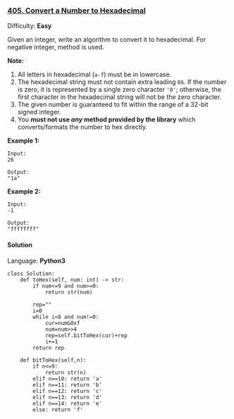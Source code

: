 ### [405\. Convert a Number to Hexadecimal](https://leetcode.com/problems/convert-a-number-to-hexadecimal/)

Difficulty: **Easy**


Given an integer, write an algorithm to convert it to hexadecimal. For negative integer, method is used.

**Note:**

1.  All letters in hexadecimal (`a-f`) must be in lowercase.
2.  The hexadecimal string must not contain extra leading `0`s. If the number is zero, it is represented by a single zero character `'0'`; otherwise, the first character in the hexadecimal string will not be the zero character.
3.  The given number is guaranteed to fit within the range of a 32-bit signed integer.
4.  You **must not use _any_ method provided by the library** which converts/formats the number to hex directly.

**Example 1:**

```
Input:
26

Output:
"1a"
```

**Example 2:**

```
Input:
-1

Output:
"ffffffff"
```


#### Solution

Language: **Python3**

```python3
class Solution:
    def toHex(self, num: int) -> str:
        if num<=9 and num>=0:
            return str(num)
        
        rep=""
        i=0
        while i<8 and num!=0:
            cur=num&0xf
            num=num>>4
            rep=self.bitToHex(cur)+rep
            i+=1
        return rep
    
    def bitToHex(self,n):
        if n<=9:
            return str(n)
        elif n==10: return 'a'
        elif n==11: return 'b'
        elif n==12: return 'c'
        elif n==13: return 'd'
        elif n==14: return 'e'
        else: return 'f'
```